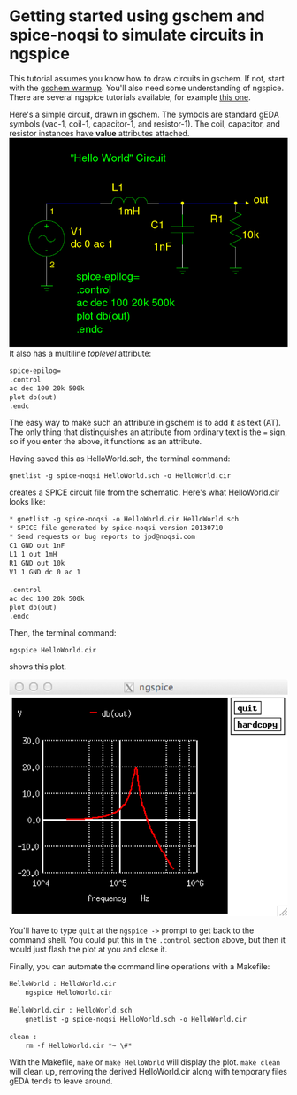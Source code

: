# Getting started using gschem and spice-noqsi to simulate circuits in ngspice

This tutorial assumes you know how to draw circuits in gschem. If not, start with the
[gschem warmup](http://wiki.geda-project.org/geda:gschem_warmup). You'll also need some understanding of ngspice. There are several ngspice tutorials available, for example 
[this one](http://ngspice.sourceforge.net/docs/ngspice-manual.pdf).

Here's a simple circuit, drawn in gschem. The symbols are standard gEDA symbols (vac-1, coil-1, capacitor-1, and resistor-1). The coil, capacitor, and resistor instances have **value** attributes attached.
![Schematic](HelloWorld.png)
It also has a multiline *toplevel* attribute:

```
spice-epilog=
.control
ac dec 100 20k 500k
plot db(out)
.endc
```

The easy way to make such an attribute in gschem is to add it as text (AT). The only thing that distinguishes an attribute from ordinary text is the `=` sign, so if you enter the above, it functions as an attribute.

Having saved this as HelloWorld.sch, the terminal command:

	gnetlist -g spice-noqsi HelloWorld.sch -o HelloWorld.cir

creates a SPICE circuit file from the schematic. Here's what HelloWorld.cir looks like:

```
* gnetlist -g spice-noqsi -o HelloWorld.cir HelloWorld.sch
* SPICE file generated by spice-noqsi version 20130710
* Send requests or bug reports to jpd@noqsi.com
C1 GND out 1nF      
L1 1 out 1mH  
R1 GND out 10k      
V1 1 GND dc 0 ac 1

.control
ac dec 100 20k 500k
plot db(out)
.endc
```
Then, the terminal command:

```
ngspice HelloWorld.cir
```

shows this plot.

![Output](dB.tiff)

You'll have to type `quit` at the `ngspice ->` prompt to get back to the command shell. You could put this in the `.control` section above, but then it would just flash the plot at you and close it.

Finally, you can automate the command line operations with a Makefile:

```
HelloWorld : HelloWorld.cir
	ngspice HelloWorld.cir

HelloWorld.cir : HelloWorld.sch
	gnetlist -g spice-noqsi HelloWorld.sch -o HelloWorld.cir

clean : 
	rm -f HelloWorld.cir *~ \#*
```

With the Makefile, `make` or `make HelloWorld` will display the plot. `make clean` will clean up, removing the derived HelloWorld.cir along with temporary files gEDA tends to leave around.